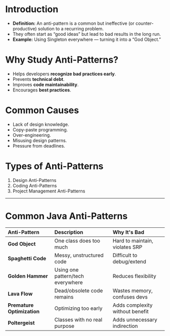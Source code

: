 # Introduction

* **Definition:** An anti-pattern is a common but ineffective (or counter-productive) solution to a recurring problem.
* They often start as “good ideas” but lead to bad results in the long run.
* **Example:** Using Singleton everywhere — turning it into a “God Object.”

# Why Study Anti-Patterns?

* Helps developers **recognize bad practices early**.
* Prevents **technical debt**.
* Improves **code maintainability**.
* Encourages **best practices**.

# Common Causes
* Lack of design knowledge.
* Copy-paste programming.
* Over-engineering.
* Misusing design patterns.
* Pressure from deadlines.

# Types of Anti-Patterns
1. Design Anti-Patterns
2. Coding Anti-Patterns
3. Project Management Anti-Patterns

---

# Common Java Anti-Patterns

| Anti-Pattern | Description | Why It's Bad |
| :--- | :--- | :--- |
| **God Object** | One class does too much | Hard to maintain, violates SRP |
| **Spaghetti Code** | Messy, unstructured code | Difficult to debug/extend |
| **Golden Hammer** | Using one pattern/tech everywhere | Reduces flexibility |
| **Lava Flow** | Dead/obsolete code remains | Wastes memory, confuses devs |
| **Premature Optimization** | Optimizing too early | Adds complexity without benefit |
| **Poltergeist** | Classes with no real purpose | Adds unnecessary indirection |